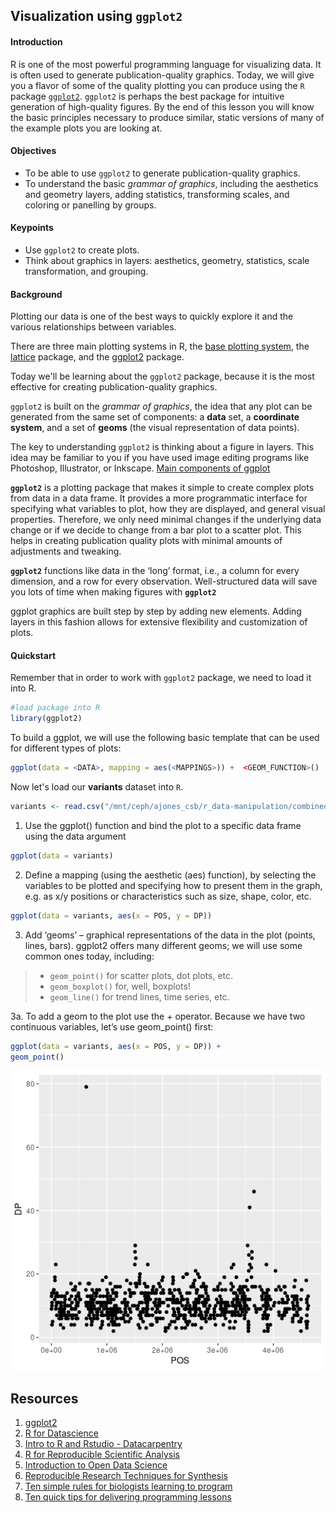 ## Visualization using `ggplot2`


#### Introduction
R is one of the most powerful programming language for visualizing data. It is often used to generate publication-quality graphics. Today, we will give you a flavor of some of the quality plotting you can produce using the `R` package [`ggplot2`](http://ggplot2.tidyverse.org/). `ggplot2` is perhaps the best package for intuitive generation of high-quality figures. By the end of this lesson you will know the basic principles necessary to produce similar, static versions of many of the example plots you are looking at. 


#### Objectives
- To be able to use `ggplot2` to generate publication-quality graphics.
- To understand the basic *grammar of graphics*, including the aesthetics and geometry layers, adding statistics, transforming scales, and coloring or panelling by groups.
#### Keypoints
- Use `ggplot2` to create plots.
- Think about graphics in layers: aesthetics, geometry, statistics, scale transformation, and grouping.


#### Background

Plotting our data is one of the best ways to quickly explore it and the various relationships between variables.

There are three main plotting systems in R, the [base plotting system][base], the [lattice][lattice] package, and the [ggplot2][ggplot2] package.

[base]: https://www.rdocumentation.org/packages/graphics/versions/3.6.1
[lattice]: http://www.statmethods.net/advgraphs/trellis.html
[ggplot2]: http://docs.ggplot2.org/current/

Today we'll be learning about the `ggplot2` package, because it is the most effective for creating publication-quality graphics.

`ggplot2` is built on the *grammar of graphics*, the idea that any plot can be generated from the same set of components: a **data** set, a **coordinate system**, and a set of **geoms** (the visual representation of data points).

The key to understanding `ggplot2` is thinking about a figure in layers. This idea may be familiar to you if you have used image editing programs like Photoshop, Illustrator, or Inkscape.
[Main components of ggplot](https://darencard.net/public_resources/R/ggplot_intro_slides.pdf)

**`ggplot2`** is a plotting package that makes it simple to create complex plots from data in a data frame. It provides a more programmatic interface for specifying what variables to plot, how they are displayed, and general visual properties. Therefore, we only need minimal changes if the underlying data change or if we decide to change from a bar plot to a scatter plot. This helps in creating publication quality plots with minimal amounts of adjustments and tweaking.

**`ggplot2`** functions like data in the ‘long’ format, i.e., a column for every dimension, and a row for every observation. Well-structured data will save you lots of time when making figures with **`ggplot2`**

ggplot graphics are built step by step by adding new elements. Adding layers in this fashion allows for extensive flexibility and customization of plots.

#### Quickstart

Remember that in order to work with `ggplot2` package, we need to load it into R.
```r
#load package into R
library(ggplot2)
```

To build a ggplot, we will use the following basic template that can be used for different types of plots:

```r
ggplot(data = <DATA>, mapping = aes(<MAPPINGS>)) +  <GEOM_FUNCTION>()
```

Now let's load our **variants** dataset into `R`.

```r
variants <- read.csv("/mnt/ceph/ajones_csb/r_data-manipulation/combined_tidy_vcf.csv")

```

1. Use the ggplot() function and bind the plot to a specific data frame using the data argument

```r
ggplot(data = variants)
```

2. Define a mapping (using the aesthetic (aes) function), by selecting the variables to be plotted and specifying how to present them in the graph, e.g. as x/y positions or characteristics such as size, shape, color, etc.

```r
ggplot(data = variants, aes(x = POS, y = DP))
```

3. Add ‘geoms’ – graphical representations of the data in the plot (points, lines, bars). ggplot2 offers many different geoms; we will use some common ones today, including:

> * `geom_point()` for scatter plots, dot plots, etc.
> * `geom_boxplot()` for, well, boxplots!
> * `geom_line()` for trend lines, time series, etc.  

3a. To add a geom to the plot use the + operator. Because we have two continuous variables, let’s use geom_point() first:

```r
ggplot(data = variants, aes(x = POS, y = DP)) +
geom_point()
```

![](plot1.png)

## Resources

1. [ggplot2](https://swcarpentry.github.io/r-novice-gapminder/08-plot-ggplot2/index.html)
1. [R for Datascience](https://r4ds.had.co.nz/)
2. [Intro to R and Rstudio - Datacarpentry](https://datacarpentry.org/genomics-r-intro/)
3. [R for Reproducible Scientific Analysis](https://swcarpentry.github.io/r-novice-gapminder/)
4. [Introduction to Open Data Science](http://ohi-science.org/data-science-training/)
5. [Reproducible Research Techniques for Synthesis](https://learning.nceas.ucsb.edu/2019-11-RRCourse/index.html)
6. [Ten simple rules for biologists learning to program](https://doi.org/10.1371/journal.pcbi.1005871)
7. [Ten quick tips for delivering programming lessons](https://doi.org/10.1371/journal.pcbi.1007433)

